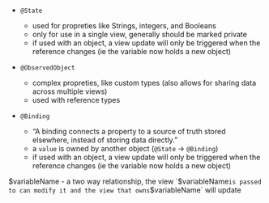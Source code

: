 * `@State` 
	- used for propreties like Strings, integers, and Booleans
	- only for use in a single view, generally should be marked private
	- if used with an object, a view update will only be triggered when the reference changes (ie the variable now holds a new object)

* `@ObservedObject` 
	- complex propreties, like custom types (also allows for sharing data across multiple views)
	- used with reference types
* `@Binding` 
	-  “A binding connects a property to a source of truth stored elsewhere, instead of storing data directly.”
	- a `value` is owned by another object (`@State` -> `@Binding`)
	- if used with an object, a view update will only be triggered when the reference changes (ie the variable now holds a new object)
	
$variableName 
	- a two way relationship, the view `$variableName` is passed to can modify it and the view that owns `$variableName` will update
